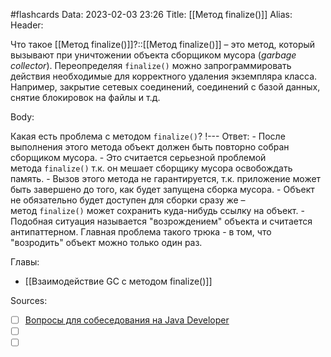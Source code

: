 #flashcards
Data: 2023-02-03 23:26
Title: [[Метод finalize()]]
Alias:
Header:

Что такое [[Метод finalize()]]?::[[Метод finalize()]] – это метод, который вызывают при уничтожении объекта сборщиком мусора (_garbage collector_). Переопределяя `finalize()` можно запрограммировать действия необходимые для корректного удаления экземпляра класса. Например, закрытие сетевых соединений, соединений с базой данных, снятие блокировок на файлы и т.д.
<!--SR:!2023-03-14,3,330-->



Body:


Какая есть проблема с методом `finalize()`?
!---
Ответ:
	- После выполнения этого метода объект должен быть повторно собран сборщиком мусора. 
	- Это считается серьезной проблемой метода `finalize()` т.к. он мешает сборщику мусора освобождать память. 
	- Вызов этого метода не гарантируется, т.к. приложение может быть завершено до того, как будет запущена сборка мусора.
	- Объект не обязательно будет доступен для сборки сразу же – метод `finalize()` может сохранить куда-нибудь ссылку на объект. 
	- Подобная ситуация называется "возрождением" объекта и считается антипаттерном. Главная проблема такого трюка - в том, что "возродить" объект можно только один раз.
<!--SR:!2023-03-14,3,270-->




Главы:
- [[Взаимодействие GC с методом finalize()]]


Sources:
- [ ] [Вопросы для собеседования на Java Developer](https://github.com/enhorse/java-interview/blob/master/README.md#%D0%9E%D0%9E%D0%9F)
- [ ] []()
- [ ] []()
